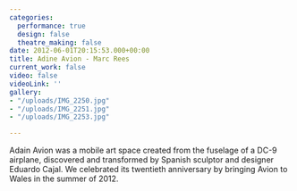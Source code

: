 ```yaml
---
categories:
  performance: true
  design: false
  theatre_making: false
date: 2012-06-01T20:15:53.000+00:00
title: Adine Avion - Marc Rees
current_work: false
video: false
videoLink: ''
gallery:
- "/uploads/IMG_2250.jpg"
- "/uploads/IMG_2251.jpg"
- "/uploads/IMG_2253.jpg"

---
```

Adain Avion was a mobile art space created from the fuselage of a DC-9 airplane, discovered and transformed by Spanish sculptor and designer Eduardo Cajal. We celebrated its twentieth anniversary by bringing Avion to Wales in the summer of 2012.